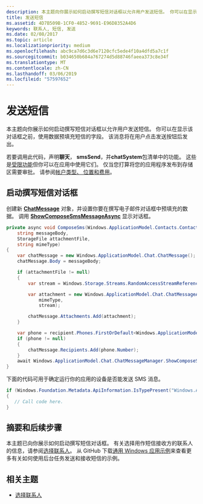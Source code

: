 ```yaml
---
description: 本主题向你展示如何启动撰写短信对话框以允许用户发送短信。 你可以在显示该对话框之前，使用数据预填充短信的字段。 该消息将在用户点击发送按钮后发出。
title: 发送短信
ms.assetid: 4D7B509B-1CF0-4852-9691-E96D8352A4D6
keywords: 联系人, 短信, 发送
ms.date: 02/08/2017
ms.topic: article
ms.localizationpriority: medium
ms.openlocfilehash: abc9ca7d6c3d6e7120cfc5ede4f10a4dfd5a7c1f
ms.sourcegitcommit: b034650b684a767274d5d88746faeea373c8e34f
ms.translationtype: MT
ms.contentlocale: zh-CN
ms.lasthandoff: 03/06/2019
ms.locfileid: "57597652"
---
```

# <a name="send-an-sms-message"></a>发送短信

本主题向你展示如何启动撰写短信对话框以允许用户发送短信。 你可以在显示该对话框之前，使用数据预填充短信的字段。 该消息将在用户点击发送按钮后发出。

若要调用此代码，声明**聊天**， **smsSend**，并**chatSystem**包清单中的功能。 这些是[受限功能](https://docs.microsoft.com/windows/uwp/packaging/app-capability-declarations#special-and-restricted-capabilities)但你可以在应用中使用它们。 仅当您打算将您的应用程序发布到存储区需要审批。 请参阅[帐户类型、 位置和费用](https://docs.microsoft.com/windows/uwp/publish/account-types-locations-and-fees)。

## <a name="launch-the-compose-sms-dialog"></a>启动撰写短信对话框

创建新 [**ChatMessage**](https://msdn.microsoft.com/library/windows/apps/windows.applicationmodel.chat.chatmessage) 对象，并设置你要在撰写电子邮件对话框中预填充的数据。 调用 [**ShowComposeSmsMessageAsync**](https://msdn.microsoft.com/library/windows/apps/windows.applicationmodel.chat.chatmessagemanager.showcomposesmsmessageasync) 显示对话框。

```cs
private async void ComposeSms(Windows.ApplicationModel.Contacts.Contact recipient,
    string messageBody,
    StorageFile attachmentFile,
    string mimeType)
{
    var chatMessage = new Windows.ApplicationModel.Chat.ChatMessage();
    chatMessage.Body = messageBody;

    if (attachmentFile != null)
    {
        var stream = Windows.Storage.Streams.RandomAccessStreamReference.CreateFromFile(attachmentFile);

        var attachment = new Windows.ApplicationModel.Chat.ChatMessageAttachment(
            mimeType,
            stream);

        chatMessage.Attachments.Add(attachment);
    }

    var phone = recipient.Phones.FirstOrDefault<Windows.ApplicationModel.Contacts.ContactPhone>();
    if (phone != null)
    {
        chatMessage.Recipients.Add(phone.Number);
    }
    await Windows.ApplicationModel.Chat.ChatMessageManager.ShowComposeSmsMessageAsync(chatMessage);
}
```

下面的代码可用于确定运行你的应用的设备是否能发送 SMS 消息。

```csharp
if (Windows.Foundation.Metadata.ApiInformation.IsTypePresent("Windows.ApplicationModel.Chat"))
{
   // Call code here.
}
```

## <a name="summary-and-next-steps"></a>摘要和后续步骤

本主题已向你展示如何启动撰写短信对话框。 有关选择用作短信接收方的联系人的信息，请参阅[选择联系人](selecting-contacts.md)。 从 GitHub 下载[通用 Windows 应用示例](https://go.microsoft.com/fwlink/p/?linkid=619979)来查看更多有关如何使用后台任务发送和接收短信的示例。

## <a name="related-topics"></a>相关主题

* [选择联系人](selecting-contacts.md)
